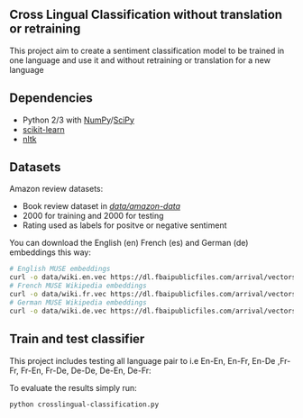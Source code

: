 ## Cross Lingual Classification without translation or retraining

This project aim to create a sentiment classification model to be trained in one language and use it and without retraining or translation for a new language

## Dependencies
* Python 2/3 with [NumPy](http://www.numpy.org/)/[SciPy](https://www.scipy.org/)
* [scikit-learn](http://scikit-learn.org/)
* [nltk](https://www.nltk.org/)

## Datasets
Amazon review datasets:
* Book review dataset in [*data/amazon-data*](https://github.com/sunnymodi21/crosslingual-classification/tree/master/data/amazon-dataset)
* 2000 for training and 2000 for testing
* Rating used as labels for positve or negative sentiment

You can download the English (en) French (es) and German (de) embeddings this way:
```bash
# English MUSE embeddings
curl -o data/wiki.en.vec https://dl.fbaipublicfiles.com/arrival/vectors/wiki.multi.en.vec
# French MUSE Wikipedia embeddings
curl -o data/wiki.fr.vec https://dl.fbaipublicfiles.com/arrival/vectors/wiki.multi.fr.vec
# German MUSE Wikipedia embeddings
curl -o data/wiki.de.vec https://dl.fbaipublicfiles.com/arrival/vectors/wiki.multi.de.vec
```

## Train and test classifier
This project includes testing all language pair to i.e En-En, En-Fr, En-De ,Fr-Fr, Fr-En, Fr-De, De-De, De-En, De-Fr:

To evaluate the results simply run:
```bash
python crosslingual-classification.py
```
